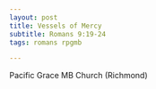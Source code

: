 ```yaml
---
layout: post
title: Vessels of Mercy
subtitle: Romans 9:19-24
tags: romans rpgmb

---
```

Pacific Grace MB Church (Richmond)
